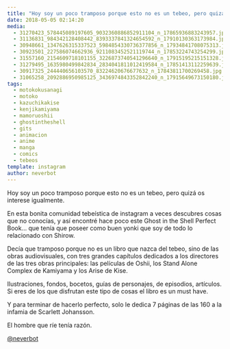 ```yaml
---
title: "Hoy soy un poco tramposo porque esto no es un tebeo, pero quizá os interese igualmente"
date: 2018-05-05 02:14:20
media: 
  - 31270423_578445089197605_9032360886852911104_n_17865936883243957.jpg
  - 31136831_984342128408442_8393337841324654592_n_17910130363173984.jpg
  - 30948661_1347626315337523_5984854330736377856_n_17934841708075313.jpg
  - 30923501_227586074662936_9211083452521119744_n_17853224743254299.jpg
  - 31557160_2154609718101155_3226873740541296640_n_17915195215151328.jpg
  - 31279495_1635980499842834_2834041811012419584_n_17851413112259639.jpg
  - 30917325_244440656103570_83224620676677632_n_17843811700269458.jpg
  - 31065258_2092886950985125_3436974843352842240_n_17915649673150180.jpg
tags: 
  - motokokusanagi
  - motoko
  - kazuchikakise
  - kenjikamiyama
  - mamoruoshii
  - ghostintheshell
  - gits
  - animacion
  - anime
  - manga
  - comics
  - tebeos
template: instagram
author: neverbot
---
```


Hoy soy un poco tramposo porque esto no es un tebeo, pero quizá os interese igualmente.

En esta bonita comunidad tebeística de instagram a veces descubres cosas que no conocías, y así encontré hace poco este Ghost in the Shell Perfect Book... que tenía que poseer como buen yonki que soy de todo lo relacionado con Shirow.

Decía que tramposo porque no es un libro que nazca del tebeo, sino de las obras audiovisuales, con tres grandes capítulos dedicados a los directores de las tres obras principales: las películas de Oshii, los Stand Alone Complex de Kamiyama y los Arise de Kise.

Ilustraciones, fondos, bocetos,  guías de personajes, de episodios, artículos. Si eres de los que disfrutan este tipo de cosas el libro es un must have.

Y para terminar de hacerlo perfecto, solo le dedica 7 páginas de las 160 a la infamia de Scarlett Johansson.

El hombre que ríe tenía razón.

[@neverbot](https://instagram.com/neverbot)
